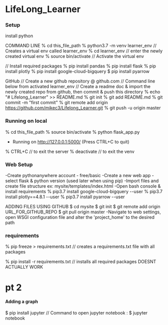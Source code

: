 # LifeLong_Learner

### Setup

install python

COMMAND LINE
% cd this_file_path
% python3.7 -m venv learner_env		// Creates a virtual env called learner_env
% cd learner_env					// enter the newly created virtual env
% source bin/activate				// Activate the virtual env

// Install required packages
% pip install pandas
% pip install flask
% pip install plotly
% pip install google-cloud-bigquery
$ pip install pyarrow

GitHub
// Create a new github repository @ github.com
// Command line below from activated learner_env
// Create a readme doc & import the newly created repo from github, then commit & push this directory
% echo "# Lifelong_Learner" >> README.md
% git init
% git add README.md
% git commit -m "first commit"
% git remote add origin https://github.com/mikec3/Lifelong_Learner.git
% git push -u origin master


### Running on local

% cd this_file_path
% source bin/activate
% python flask_app.py
 * Running on http://127.0.0.1:5000/ (Press CTRL+C to quit)


% CTRL+C 			// to exit the server
% deactivate		// to exit the venv


### Web Setup

-Create pythonanywhere account - free/basic
-Create a new web app - select flask & python version (used later when using pip)
-Import files and create file structure ex: mysite/templates/index.html
-Open bash console & install requirements
% pip3.7 install google-cloud-bigquery --user
% pip3.7 install plotly==4.8.1 --user
% pip3.7 install pyarrow --user

ADDING FILES USING GITHUB
$ cd mysite
$ git init
$ git remote add origin URL_FOR_GITHUB_REPO
$ git pull origin master
-Navigate to web settings, open WSGI configuration file and alter the 'project_home' to the desired path




### requirements
% pip freeze > requirements.txt 	// creates a requirements.txt file with all packages

% pip install -r requirements.txt   // installs all required packages DOESNT ACTUALLY WORK


# pt 2
#### Adding a graph

$ pip install jupyter				// Command to open jupyter notebook : $ jupyter notebook
